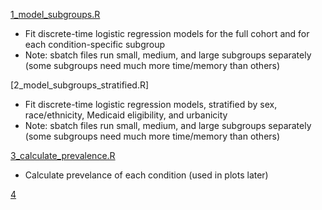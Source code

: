 [1_model_subgroups.R](1_model_subgroups.R)
* Fit discrete-time logistic regression models for the full cohort and for each condition-specific subgroup
* Note: sbatch files run small, medium, and large subgroups separately (some subgroups need much more time/memory than others)

[2_model_subgroups_stratified.R]
* Fit discrete-time logistic regression models, stratified by sex, race/ethnicity, Medicaid eligibility, and urbanicity
* Note: sbatch files run small, medium, and large subgroups separately (some subgroups need much more time/memory than others)

[3_calculate_prevalence.R](3_calculate_prevalence.R)
* Calculate prevelance of each condition (used in plots later)

[4]()
